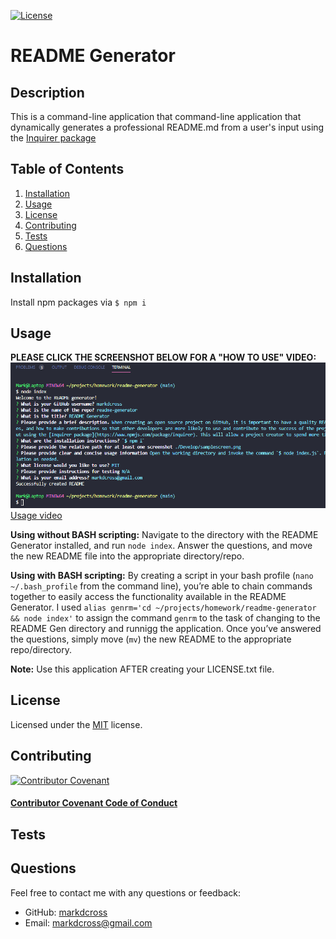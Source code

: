 [![License](https://img.shields.io/github/license/markdcross/readme-generator)](https://img.shields.io/github/license/markdcross/readme-generator)

# README Generator

## Description

This is a command-line application that command-line application that dynamically generates a professional README.md from a user's input using the [Inquirer package](https://www.npmjs.com/package/inquirer)

## Table of Contents

1. [Installation](#Installation)
2. [Usage](#Usage)
3. [License](#License)
4. [Contributing](#Contributing)
5. [Tests](#Tests)
6. [Questions](#Questions)

## Installation

Install npm packages via `$ npm i`

## Usage

**PLEASE CLICK THE SCREENSHOT BELOW FOR A "HOW TO USE" VIDEO:**
[![Usage video](./Develop/questionsscreen.png)]("https://drive.google.com/file/d/1PzLbBhCBBa059C5wZ47n52lQlTT0woAI/preview" 'Usage video')
[Usage video]("https://drive.google.com/file/d/1PzLbBhCBBa059C5wZ47n52lQlTT0woAI/preview" 'Usage video')

**Using without BASH scripting:** Navigate to the directory with the README Generator installed, and run `node index`. Answer the questions, and move the new README file into the appropriate directory/repo.

**Using with BASH scripting:** By creating a script in your bash profile (`nano ~/.bash_profile` from the command line), you’re able to chain commands together to easily access the functionality available in the README Generator. I used `alias genrm='cd ~/projects/homework/readme-generator && node index'` to assign the command `genrm` to the task of changing to the README Gen directory and runnigg the application. Once you’ve answered the questions, simply move (`mv`) the new README to the appropriate repo/directory.

**Note:** Use this application AFTER creating your LICENSE.txt file.

## License

Licensed under the [MIT](https://github.com/markdcross/readme-generator/blob/master/LICENSE.txt) license.

## Contributing

[![Contributor Covenant](https://img.shields.io/badge/Contributor%20Covenant-v2.0%20adopted-ff69b4.svg)](code_of_conduct.md)

#### [Contributor Covenant Code of Conduct](https://www.contributor-covenant.org/version/2/0/code_of_conduct/)

## Tests

## Questions

Feel free to contact me with any questions or feedback:

-   GitHub: [markdcross](https://github.com/markdcross)
-   Email: <markdcross@gmail.com>
